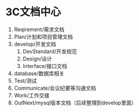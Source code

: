3C文档中心
=================

1. Reqirement/需求文档
2. Plan/计划和项目管理文档
3. develop/开发文档
    1. DevStandard/开发规范
    2. Design/设计
    3. Interface/接口文档
4. database/数据库相关
5. Test/测试
6. Communicate/会议纪要等沟通文档
7. Work/工作交接
8. OutNext/mysql版本文档（后续整理到develop里面）
